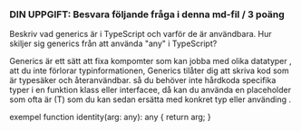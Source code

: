 ### DIN UPPGIFT: Besvara följande fråga i denna md-fil / 3 poäng

Beskriv vad generics är i TypeScript och varför de är användbara.
Hur skiljer sig generics från att använda "any" i TypeScript?


Generics är ett sätt att fixa kompomter som kan jobba med olika datatyper , att du inte förlorar typinformationen, Generics tilåter dig att skriva kod som är typesäker och återanvändbar. så du behöver inte hårdkoda specifika typer i en funktion klass eller interfacee, då kan du använda en placeholder som ofta är (T) som du kan sedan ersätta med konkret typ eller använding .

exempel
function identity(arg: any): any { return arg;
}
